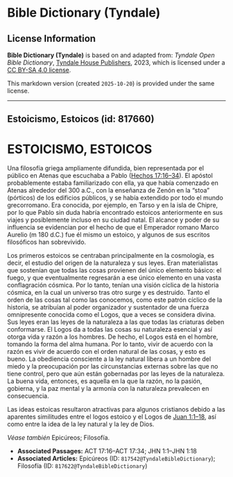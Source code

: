 # Bible Dictionary (Tyndale)

## License Information

**Bible Dictionary (Tyndale)** is based on and adapted from: _Tyndale Open Bible Dictionary_, [Tyndale House Publishers](https://tyndaleopenresources.com/), 2023, which is licensed under a [CC BY-SA 4.0 license](https://creativecommons.org/licenses/by-sa/4.0/legalcode.en).

This markdown version (created `2025-10-20`) is provided under the same license.



--------------------------------

## Estoicismo, Estoicos (id: 817660)

ESTOICISMO, ESTOICOS
====================

Una filosofía griega ampliamente difundida, bien representada por el público en Atenas que escuchaba a Pablo ([Hechos 17:16–34](https://ref.ly/Acts17:16-Acts17:34)). El apóstol probablemente estaba familiarizado con ella, ya que había comenzado en Atenas alrededor del 300 a.C., con la enseñanza de Zenón en la “stoa” (pórticos) de los edificios públicos, y se había extendido por todo el mundo grecorromano. Era conocida, por ejemplo, en Tarso y en la isla de Chipre, por lo que Pablo sin duda habría encontrado estoicos anteriormente en sus viajes y posiblemente incluso en su ciudad natal. El alcance y poder de su influencia se evidencian por el hecho de que el Emperador romano Marco Aurelio (m 180 d.C.) fue él mismo un estoico, y algunos de sus escritos filosóficos han sobrevivido.

Los primeros estoicos se centraban principalmente en la cosmología, es decir, el estudio del origen de la naturaleza y sus leyes. Eran materialistas que sostenían que todas las cosas provienen del único elemento básico: el fuego, y que eventualmente regresarán a ese único elemento en una vasta conflagración cósmica. Por lo tanto, tenían una visión cíclica de la historia cósmica, en la cual un universo tras otro surge y es destruido. Tanto el orden de las cosas tal como las conocemos, como este patrón cíclico de la historia, se atribuían al poder organizador y sustentador de una fuerza omnipresente conocida como el Logos, que a veces se considera divina. Sus leyes eran las leyes de la naturaleza a las que todas las criaturas deben conformarse. El Logos da a todas las cosas su naturaleza esencial y así otorga vida y razón a los hombres. De hecho, el Logos está en el hombre, tomando la forma del alma humana. Por lo tanto, vivir de acuerdo con la razón es vivir de acuerdo con el orden natural de las cosas, y esto es bueno. La obediencia consciente a la ley natural libera a un hombre del miedo y la preocupación por las circunstancias externas sobre las que no tiene control, pero que aún están gobernadas por las leyes de la naturaleza. La buena vida, entonces, es aquella en la que la razón, no la pasión, gobierna, y la paz mental y la armonía con la naturaleza prevalecen en consecuencia.

Las ideas estoicas resultaron atractivas para algunos cristianos debido a las aparentes similitudes entre el logos estoico y el Logos de [Juan 1:1–18](https://ref.ly/John1:1-John1:18), así como entre la idea de la ley natural y la ley de Dios.

*Véase también* Epicúreos; Filosofía.

* **Associated Passages:** ACT 17:16–ACT 17:34; JHN 1:1–JHN 1:18
* **Associated Articles:** Epicúreos (ID: `817542@TyndaleBibleDictionary`); Filosofía (ID: `817622@TyndaleBibleDictionary`)

